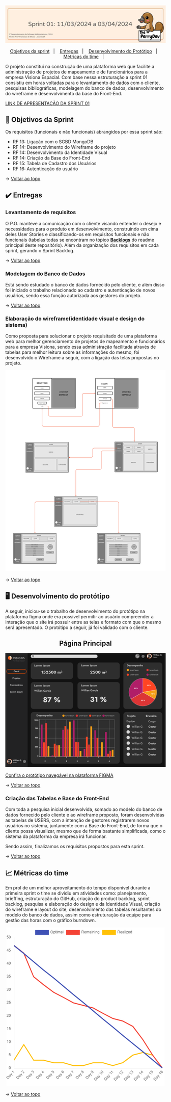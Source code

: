 <br id="topo">

<p align="center"> <img src="./Imagens_md/sp1.png" /></p>

<p align="center">
    <a href="#objetivos">Objetivos da sprint</a> &nbsp |&nbsp &nbsp
    <a href="#entregas">Entregas</a> &nbsp |&nbsp &nbsp
    <a href="#prototipo">Desenvolvimento do Protótipo</a> &nbsp |&nbsp &nbsp 
    <a href="#metricas">Métricas do time</a> &nbsp |&nbsp &nbsp
</p>


O projeto constituí na construção de uma plataforma web que facilite a administração de projetos de mapeamento e de funcionários para a empresa Visiona Espacial. Com base nessa estruturação a sprint 01 consistiu em horas voltadas para o levantamento de dados com o cliente, pesquisas bibliográficas, modelagem do banco de dados, desenvolvimento do wireframe e desenvolvimento da base do Front-End.

[LINK DE APRESENTAÇÃO DA SPRINT 01](https://youtu.be/4JCYQw8IKzM)

<span id="objetivos">
    
## :dart: Objetivos da Sprint
Os requisitos (funcionais e não funcionais) abrangidos por essa sprint são:
- RF 13: Ligação com o SGBD MongoDB
- RF 14: Desenvolvimento do Wireframe do projeto
- RF 14: Desenvolvimento da Identidade Visual
- RF 14: Criação da Base do Front-End
- RF 15: Tabela de Cadastro dos Usuários
- RF 16: Autenticação do usuário



→ [Voltar ao topo](#topo)


<span id="entregas">
        
## :heavy_check_mark: Entregas

### Levantamento de requisitos

O P.O. manteve a comunicação com o cliente visando entender o desejo e necessidades para o produto em desenvolvimento, construindo em cima deles User Stories e classificando-os em requisitos funcionais e não funcionais (tabelas todas se encontram no tópico [**Backlogs**](#backlogs) do readme principal deste repositório). Além da organização dos requisitos em cada sprint, gerando o Sprint Backlog.


→ [Voltar ao topo](#topo)

### Modelagem do Banco de Dados

Está sendo estudado o banco de dados fornecido pelo cliente, e além disso foi iniciado o trabalho relacionado ao cadastro e autenticação de novos usuários, sendo essa função autorizada aos gestores do projeto.


→ [Voltar ao topo](#topo)



### Elaboração do wireframe(identidade visual e design do sistema)

Como proposta para solucionar o projeto requisitado de uma plataforma web para melhor gerenciamento de projetos de mapeamento e funcionários para a empresa Visiona, sendo essa administração facilitada através de tabelas para melhor leitura sobre as informações do mesmo, foi desenvolvido o Wireframe a seguir, com a ligação das telas propostas no projeto.

<p align="center"><img src="./Imagens_md/wireframesp1.png" /><p>



→ [Voltar ao topo](#topo)



<span id="prototipo">
    
## :desktop_computer: Desenvolvimento do protótipo
A seguir, iniciou-se o trabalho de desenvolvimento do protótipo na plataforma figma onde era possível permitir ao usuário compreender a interação que o site irá possuir entre as telas e formato com que o mesmo será apresentado. O protótipo a seguir, já foi validado com o cliente.
    

<h2 align="center">Página Principal</h2>
<p align="center"><img src="./Imagens_md/paginaPrincipal.png" /></p>

[Confira o protótipo navegável na plataforma FIGMA](https://www.figma.com/proto/QdEmUPrhT49XvnToH1PQrl/Visiona-Espacial-Dashboard?type=design&node-id=1-2&t=YEoMTNcHwZBQqTsB-0&scaling=min-zoom&page-id=0%3A1&starting-point-node-id=1%3A2)

→ [Voltar ao topo](#topo)

### Criação das Tabelas e Base do Front-End
Com toda a pesquisa inicial desenvolvida, somado ao modelo do banco de dados fornecido pelo cliente e ao wireframe proposto, foram desenvolvidas as tabelas de USERS, com a intenção de gestores registrarem novos usuários no sistema, juntamente com a Base do Front-End, de forma que o cliente possa visualizar, mesmo que de forma bastante simplificada, como o sistema da plataforma da empresa irá funcionar.


Sendo assim, finalizamos os requisitos propostos para esta sprint.

→ [Voltar ao topo](#topo)


 <span id="metricas">
     
## :chart_with_upwards_trend: Métricas do time
Em prol de um melhor aproveitamento do tempo disponível durante a primeira sprint o time se dividiu em atividades como: planejamento, brieffing, estruturação do GitHub, criação do product backlog, sprint backlog, pesquisa e elaboração do design e da Identidade Visual, criação do wireframe e layout do site, desenvolvimento das tabelas resultantes do modelo do banco de dados, assim como estruturação da equipe para gestão das horas com o gráfico burndown.
    
<p align="center"><img src="./Imagens_md/burndownsp1.png" /></p>
    


→ [Voltar ao topo](#topo)